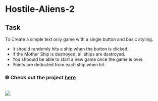 # Hostile-Aliens-2

## Task

To Create a simple text only game with a single button and basic styling.

- It should randomly hits a ship when the button is clicked.
- If the Mother Ship is destroyed, all ships are destroyed.
- You shoould be able to start a new game once the game is over.
- Points are deducted from each ship when hit.

### 🌐 Check out the project [here](https://mpascoe21.github.io/Hostile-Aliens-2/)

<br>

<img src="https://media.giphy.com/media/KPaKL0tBATrJSQ3rJc/giphy.gif"/>
